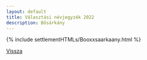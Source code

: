 ```yaml
---
layout: default
title: Választási névjegyzék 2022
description: Bősárkány
---
```


{% include settlementHTMLs/Booxxsaarkaany.html %}

[Vissza](../)
